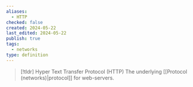 ```yaml
---
aliases:
  - HTTP
checked: false
created: 2024-05-22
last_edited: 2024-05-22
publish: true
tags:
  - networks
type: definition
---
```

>[!tldr] Hyper Text Transfer Protocol (HTTP)
>The underlying [[Protocol (networks)|protocol]] for web-servers. 

